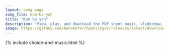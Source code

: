 ```yaml
---
layout: song-page
song_file: kum-ba-yah
title: "Kum ba yah"
description: "View, play, and download the PDF sheet music, slideshow, and audio. Lyrics: Kum ba yah, my Lord, kum ba yah. Kum ba yah, my Lord, kum ba yah. Kum ba yah, my Lord, kum ba yah. Oh, Lord, kum ba yah!  Someone's singing, Lord, kum... english theist 4part chords"
image: https://github.com/kenakofer/hymnsinger/releases/latest/download/kum-ba-yah-trad.png
---
```


{% include choice-and-music.html %}
